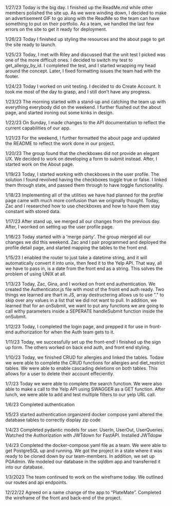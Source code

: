 1/27/23
Today is the big day. I finished up the ReadMe.md while other members polished the site up. As we were winding down, I decided to make an advertisement GIF to go along with the ReadMe so the team can have something to put on their portfolio. As a team, we handled the last few errors on the site to get it ready for deployment.

1/26/23
Today I finished up styling the resources and the about page to get the site ready to launch.

1/25/23
Today, I met with Riley and discussed that the unit test I picked was one of the more difficult ones. I decided to switch my test to get_allergy_by_id. I completed the test, and I started wrapping my head around the concept.
Later, I fixed formatting issues the team had with the footer.

1/24/23
Today I worked on unit testing. I decided to do Create Account. It took me most of the day to grasp, and I still don't have any progress.

1/23/23
The morning started with a stand-up and catching the team up with everything everybody did on the weekend. I further flushed out the about page, and started ironing out some kinks in design.

1/22/23
On Sunday, I made changes to the API documentation to reflect the current capabilities of our app.

1/21/23
For the weekend, I further formatted the about page and updated the README to reflect the work done in our project.

1/20/23
The group found that the checkboxes did not provide an elegant UX. We decided to work on developing a form to submit instead. After, I started work on the About page.

1/19/23
Today, I started working with checkboxes in the user profile. The solution I found revolved having the checkboxes toggle true or false. I linked them through state, and passed them through to have toggle functionallity.

1/18/23
Implementing all of the utilities we have had planned for the profile page came with much more confusion than we originally thought. Today, Zac and I researched how to use checkboxes and how to have them stay constant with stored data.

1/17/23
After stand up, we merged all our changes from the previous day. After, I worrked on setting up the user profile page.

1/16/23
Today started with a 'merge party'. The group merged all our changes we did this weekend. Zac and I pair programmed and deployed the profile detail page, and started mapping the tables to the front end.

1/15/23
I enabled the router to just take a datetime string, and it will automatically convert it into unix, then feed it to the Yelp API.
That way, all we have to pass in, is a date from the front end as a string. This solves the problem of using UNIX at all.

1/13/23
Today, Zac, Gina, and I worked on front end authentication. We created the Authenticator.js file with most of the froint end auth ready. Two things we learned are thart in JS, array destructering allows us to use "." to skip over any values in a list that we did not want to pull. In addition, we learned that for an onSubmit, we want to put any functions we are going to call withy parameters inside a SEPERATE handleSubmit function inside the onSubmit.

1/12/23
Today, I completed the login page, and prepped it for use in front-end authorization for when the Auth team gets to it.

1/11/23
Today, we successfully set up the front-end! I finished up the sign up form. The others worked on back end auth, and front end styling.

1/10/23
Today, we finished CRUD for allergies and linked the tables. Todaw we were able to complete the CRUD functions for allergies and diet_restrict tables. We were able to enable cascading deletions on both tables. This allows for a user to delete their account effeciently.

1/7/23
Today we were able to complete the search function. We were also able to make a call to the Yelp API using SWAGGER as a GET function. After lunch, we were able to add and test multiple filters to our yelp URL call.

1/6/23
Completed authentication

1/5/23
started authentication
organizerd docker compose yaml
altered the database tables to correctly display zip code

1/4/23
Completed pydantic models for user. UserIn, UserOut, UserQueries.
Watched the Authorization with JWTdown for FastAPI.
Installed JWTdopw

1/4/23
Completed the docker-compose.yaml file as a team. We were able to get PostgreSQL up and running. We got the project in a state where it was ready to be cloned down by our team-members. In addition, we set up PGAdmin. We modeled our database in the sqldbm app and transferred it into our database.

1/3/2023
The team continued to work on the wireframe today. We outlined our routes and api endpoints.

12/22/22
Agreed on a name change of the app to “PlateMate”. Completed the wireframe of the front and back-end of the project.
